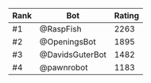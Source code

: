 Rank|Bot|Rating
---|---|---
#1|@RaspFish|2263
#2|@OpeningsBot|1895
#3|@DavidsGuterBot|1482
#4|@pawnrobot|1183
